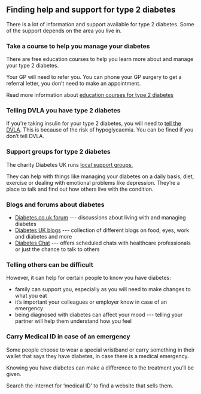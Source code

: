 ## Finding help and support for type 2 diabetes

There is a lot of information and support available for type 2 diabetes.
Some of the support depends on the area you live in.

### Take a course to help you manage your diabetes

There are free education courses to help you learn more about and manage your
type 2 diabetes.

Your GP will need to refer you. You can phone your GP surgery to get a referral
letter, you don’t need to make an appointment.

Read more information about [education courses for type 2 diabetes](http://www.desmond-project.org.uk/newlydiagnosedandfoundationmodules-278.html)

### Telling DVLA you have type 2 diabetes

If you're taking insulin for your type 2 diabetes, you will need to
[tell the DVLA](https://www.gov.uk/diabetes-driving). This is because of the
risk of hypoglycaemia. You can be fined if you don’t tell DVLA.

### Support groups for type 2 diabetes

The charity Diabetes UK runs [local support groups.](https://www.diabetes.org.uk/How_we_help/Local_support_groups/)

They can help with things like managing your diabetes on a daily basis, diet,
exercise or dealing with emotional problems like depression. They’re a place to
talk and find out how others live with the condition.

### Blogs and forums about diabetes

* [Diabetes.co.uk forum](http://www.diabetes.co.uk/forum/) --- discussions about
  living with and managing diabetes
* [Diabetes UK blogs](http://blogs.diabetes.org.uk/) --- collection of different
  blogs on food, eyes, work and diabetes and more
* [Diabetes Chat](http://www.diabetes.co.uk/diabetes-chat/) --- offers scheduled
  chats with healthcare professionals or just the chance to talk to others

### Telling others can be difficult

However, it can help for certain people to know you have diabetes:

* family can support you, especially as you will need to make changes to what you eat
* it’s important your colleagues or employer know in case of an emergency
* being diagnosed with diabetes can affect your mood --- telling your partner
  will help them understand how you feel

### Carry Medical ID in case of an emergency

Some people choose to wear a special wristband or carry something in their
wallet that says they have diabetes, in case there is a medical emergency.

Knowing you have diabetes can make a difference to the treatment you’ll be given.

Search the internet for ‘medical ID’ to find a website that sells them.
